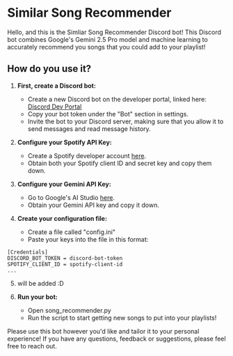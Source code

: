 # Similar Song Recommender

Hello, and this is the Simliar Song Recommender Discord bot! This Discord bot combines Google's Gemini 2.5 Pro model and machine learning to accurately recommend you songs that you could add to your playlist!

## How do you use it?

1. **First, create a Discord bot:**
    - Create a new Discord bot on the developer portal, linked here: [Discord Dev Portal](https://discord.com/developers/applications)
    - Copy your bot token under the "Bot" section in settings.
    - Invite the bot to your Discord server, making sure that you allow it to send messages and read message history.

2. **Configure your Spotify API Key:**
    - Create a Spotify developer account [here](https://developer.spotify.com/dashboard).
    - Obtain both your Spotify client ID and secret key and copy them down.

3. **Configure your Gemini API Key:**
    - Go to Google's AI Studio [here](https://aistudio.google.com/prompts/new_chat).
    - Obtain your Gemini API key and copy it down.

4. **Create your configuration file:**
    - Create a file called "config.ini"
    - Paste your keys into the file in this format:
```plaintext
[Credentials]
DISCORD_BOT_TOKEN = discord-bot-token
SPOTIFY_CLIENT_ID = spotify-client-id
...
```

5. will be added :D

6. **Run your bot:**
    - Open song_recommender.py
    - Run the script to start getting new songs to put into your playlists!

Please use this bot however you'd like and tailor it to your personal experience! If you have any questions, feedback or suggestions, please feel free to reach out.